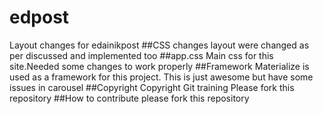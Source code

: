 # edpost
Layout changes for edainikpost
##CSS changes
layout were changed as per discussed and implemented too 
##app.css
Main css for this site.Needed some changes to work properly
##Framework
Materialize is used as a framework for this project. This is just awesome but have some issues in carousel
##Copyright
Copyright Git training
Please fork this repository
##How to contribute
please fork this repository

